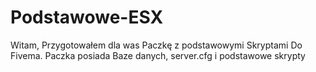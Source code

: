 # Podstawowe-ESX


Witam, Przygotowałem dla was  Paczkę z podstawowymi Skryptami Do Fivema. Paczka posiada Baze danych, server.cfg i  podstawowe skrypty

